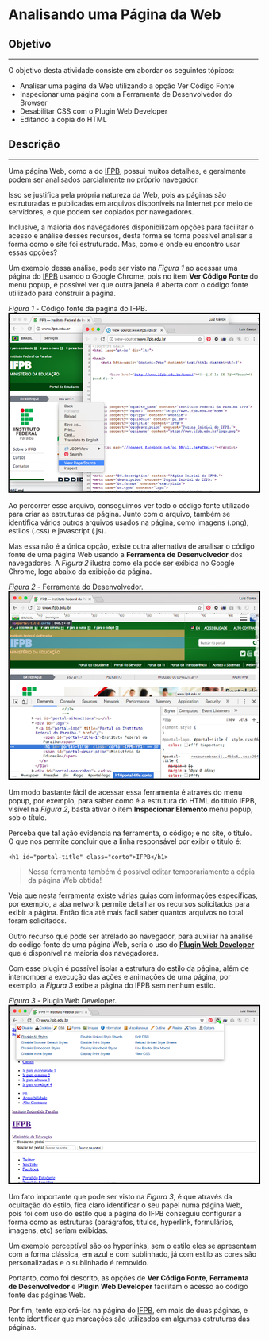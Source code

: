 # Analisando uma Página da Web

## Objetivo
---

O objetivo desta atividade consiste em abordar os seguintes tópicos:

- Analisar uma página da Web utilizando a opção Ver Código Fonte
- Inspecionar uma página com a Ferramenta de Desenvolvedor do Browser
- Desabilitar CSS com o Plugin Web Developer
- Editando a cópia do HTML
  
## Descrição
---

Uma página Web, como a do [IFPB](http://www.ifpb.edu.br/), possui muitos detalhes, e geralmente podem ser analisados parcialmente no próprio navegador.

Isso se justifica pela própria natureza da Web, pois as páginas são estruturadas e publicadas em arquivos disponíveis na Internet por meio de servidores, e que podem ser copiados por navegadores. 

Inclusive, a maioria dos navegadores disponibilizam opções para facilitar o acesso e análise desses recursos, desta forma se torna possível analisar a forma como o site foi estruturado. Mas, como e onde eu encontro usar essas opções?

Um exemplo dessa análise, pode ser visto na *Figura 1* ao acessar uma página do [IFPB](http://www.ifpb.edu.br/) usando o Google Chrome, pois no item **Ver Código Fonte** do menu popup, é possível ver que outra janela é aberta com o código fonte utilizado para construir a página.

*Figura 1* - Código fonte da página do IFPB.
<img src="assets/screen-ifpb.png" alt="Página do IFPB" style="border: 2px solid #000">

Ao percorrer esse arquivo, conseguimos ver todo o código fonte utilizado para criar as estruturas da página. Junto com o arquivo, também se identifica vários outros arquivos usados na página, como imagens (.png), estilos (.css) e javascript (.js).

Mas essa não é a única opção, existe outra alternativa de analisar o código fonte de uma página Web usando a **Ferramenta de Desenvolvedor** dos navegadores. A *Figura 2* ilustra como ela pode ser exibida no Google Chrome, logo abaixo da exibição da página.

*Figura 2* - Ferramenta do Desenvolvedor.
<img src="assets/screen-devtool.png" alt="Ferramenta do Desenvolvedor" style="border: 2px solid #000">

Um modo bastante fácil de acessar essa ferramenta é através do menu popup, por exemplo, para saber como é a estrutura do HTML do título IFPB, visível na *Figura 2*, basta ativar o item **Inspecionar Elemento** menu popup, sob o título.

Perceba que tal ação evidencia na ferramenta, o código; e no site, o título. O que nos permite concluir que a linha responsável por exibir o título é:

```
<h1 id="portal-title" class="corto">IFPB</h1>
```

> Nessa ferramenta também é possível editar temporariamente a cópia da página Web obtida!

Veja que nesta ferramenta existe várias guias com informações específicas, por exemplo, a aba network permite detalhar os recursos solicitados para exibir a página. Então fica até mais fácil saber quantos arquivos no total foram solicitados.

Outro recurso que pode ser atrelado ao navegador, para auxiliar na análise do código fonte de uma página Web, seria o uso do **[Plugin Web Developer](https://chrome.google.com/webstore/detail/web-developer/bfbameneiokkgbdmiekhjnmfkcnldhhm)** que é disponível na maioria dos navegadores.

Com esse plugin é possível isolar a estrutura do estilo da página, além de interromper a execução das ações e animações de uma página, por exemplo, a *Figura 3* exibe a página do IFPB sem nenhum estilo.

*Figura 3* - Plugin Web Developer.
<img src="assets/screen-plugin.png" alt="Plugin Web Developer" style="border: 2px solid #000">

Um fato importante que pode ser visto na *Figura 3*, é que através da ocultação do estilo, fica claro identificar o seu papel numa página Web, pois foi com uso do estilo que a página do IFPB conseguiu configurar a forma como as estruturas (parágrafos, títulos, hyperlink, formulários, imagens, etc) seriam exibidas.

Um exemplo perceptível são os hyperlinks, sem o estilo eles se apresentam com a forma clássica, em azul e com sublinhado, já com estilo as cores são personalizadas e o sublinhado é removido.

Portanto, como foi descrito, as opções de **Ver Código Fonte**, **Ferramenta de Desenvolvedor** e **Plugin Web Developer** facilitam o acesso ao código fonte das páginas Web.

Por fim, tente explorá-las na página do [IFPB](http://www.ifpb.edu.br/), em mais de duas páginas, e tente identificar que marcações são utilizados em algumas estruturas das páginas.
